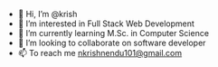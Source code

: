 - 👋 Hi, I’m @krish
- 👀 I’m interested in Full Stack Web Development
- 🌱 I’m currently learning M.Sc. in Computer Science
- 💞️ I’m looking to collaborate on software developer
- 📫 To reach me nkrishnendu101@gmail.com

<!---
krish-ubuntu/krish-ubuntu is a ✨ special ✨ repository because its `README.md` (this file) appears on your GitHub profile.
You can click the Preview link to take a look at your changes.
--->

